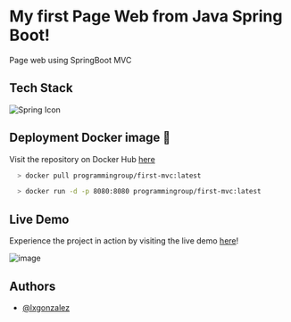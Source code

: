 # My first Page Web from Java Spring Boot!

Page web using SpringBoot MVC

## Tech Stack

![Spring Icon](https://img.icons8.com/?size=48&id=90519&format=png&color=000000)

## Deployment Docker image 🐳
Visit the repository on Docker Hub [here](https://hub.docker.com/repository/docker/programmingroup/first-mvc/tags)

```bash
  > docker pull programmingroup/first-mvc:latest

  > docker run -d -p 8080:8080 programmingroup/first-mvc:latest
```
## Live Demo
Experience the project in action by visiting the live demo [here](https://firstmvc-lgonzalez-production.up.railway.app/)!

![image](https://github.com/user-attachments/assets/6cc37140-966b-4479-8645-052f73ce7339)

## Authors

- [@lxgonzalez](https://github.com/lxgonzalez)
